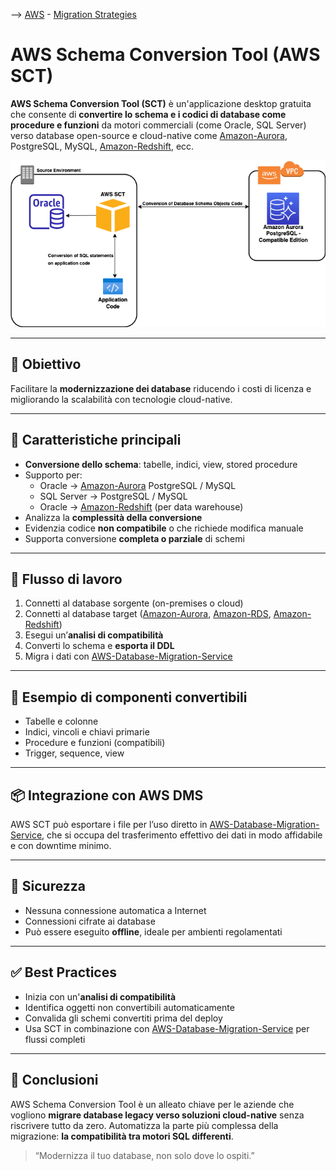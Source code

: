 --> [AWS](/00-Intro/AWS.md)  -  [Migration Strategies](/06-Cloud-Adoption-Framework-and-Migration-Strategies/AWS-Migration-Strategies.md)
# AWS Schema Conversion Tool (AWS SCT)

**AWS Schema Conversion Tool (SCT)** è un'applicazione desktop gratuita che consente di **convertire lo schema e i codici di database come procedure e funzioni** da motori commerciali (come Oracle, SQL Server) verso database open-source e cloud-native come [Amazon-Aurora](/04-Database-services/Amazon-Aurora.md), PostgreSQL, MySQL, [Amazon-Redshift](/Amazon-Redshift.md), ecc.

![sct usage](img/sct-usage.png)

---

## 🎯 Obiettivo

Facilitare la **modernizzazione dei database** riducendo i costi di licenza e migliorando la scalabilità con tecnologie cloud-native.

---

## 🧩 Caratteristiche principali

- **Conversione dello schema**: tabelle, indici, view, stored procedure
- Supporto per:
  - Oracle → [Amazon-Aurora](/04-Database-services/Amazon-Aurora.md) PostgreSQL / MySQL
  - SQL Server → PostgreSQL / MySQL
  - Oracle → [Amazon-Redshift](/Amazon-Redshift.md) (per data warehouse)
- Analizza la **complessità della conversione**
- Evidenzia codice **non compatibile** o che richiede modifica manuale
- Supporta conversione **completa o parziale** di schemi

---

## 🔄 Flusso di lavoro

1. Connetti al database sorgente (on-premises o cloud)
2. Connetti al database target ([Amazon-Aurora](/04-Database-services/Amazon-Aurora.md), [Amazon-RDS](/04-Database-services/Amazon-RDS.md), [Amazon-Redshift](/Amazon-Redshift.md))
3. Esegui un’**analisi di compatibilità**
4. Converti lo schema e **esporta il DDL**
5. Migra i dati con [AWS-Database-Migration-Service](/06-Cloud-Adoption-Framework-and-Migration-Strategies/AWS-Database-Migration-Service.md)

---

## 🔧 Esempio di componenti convertibili

- Tabelle e colonne
- Indici, vincoli e chiavi primarie
- Procedure e funzioni (compatibili)
- Trigger, sequence, view

---

## 📦 Integrazione con AWS DMS

AWS SCT può esportare i file per l’uso diretto in [AWS-Database-Migration-Service](/06-Cloud-Adoption-Framework-and-Migration-Strategies/AWS-Database-Migration-Service.md), che si occupa del trasferimento effettivo dei dati in modo affidabile e con downtime minimo.

---

## 🔐 Sicurezza

- Nessuna connessione automatica a Internet
- Connessioni cifrate ai database
- Può essere eseguito **offline**, ideale per ambienti regolamentati

---

## ✅ Best Practices

- Inizia con un'**analisi di compatibilità**
- Identifica oggetti non convertibili automaticamente
- Convalida gli schemi convertiti prima del deploy
- Usa SCT in combinazione con [AWS-Database-Migration-Service](/06-Cloud-Adoption-Framework-and-Migration-Strategies/AWS-Database-Migration-Service.md) per flussi completi

---

## 📌 Conclusioni

AWS Schema Conversion Tool è un alleato chiave per le aziende che vogliono **migrare database legacy verso soluzioni cloud-native** senza riscrivere tutto da zero. Automatizza la parte più complessa della migrazione: **la compatibilità tra motori SQL differenti**.

> “Modernizza il tuo database, non solo dove lo ospiti.”
